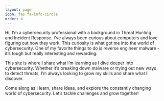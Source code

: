 ```yaml
---
layout: page
icon: fas fa-info-circle
order: 4
---
```


Hi, I’m a cybersecurity professional with a background in Threat Hunting and Incident Response. I’ve always been curious about computers and love figuring out how they work. This curiosity is what got me into the world of cybersecurity. One of my favorite things to do is reverse engineer malware - it’s tough but really interesting and rewarding.

This site is where I share what I’m learning as I dive deeper into cybersecurity. Whether it’s breaking down malware or trying out new ways to detect threats, I’m always looking to grow my skills and share what I discover.

Come along as I learn, share ideas, and explore the constantly changing world of cybersecurity. Let’s tackle challenges and grow together!